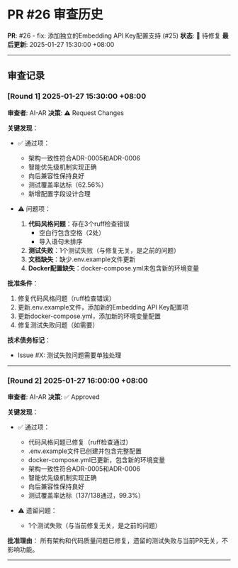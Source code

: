 # PR #26 审查历史

**PR**: #26 - fix: 添加独立的Embedding API Key配置支持 (#25)
**状态**: 🔄 待修复
**最后更新**: 2025-01-27 15:30:00 +08:00

---

## 审查记录

### [Round 1] 2025-01-27 15:30:00 +08:00

**审查者**: AI-AR
**决策**: ⚠️ Request Changes

**关键发现**：
- ✅ 通过项：
  - 架构一致性符合ADR-0005和ADR-0006
  - 智能优先级机制实现正确
  - 向后兼容性保持良好
  - 测试覆盖率达标（62.56%）
  - 新增配置字段设计合理

- ⚠️ 问题项：
  1. **代码风格问题**：存在3个ruff检查错误
     - 空白行包含空格（2处）
     - 导入语句未排序
  2. **测试失败**：1个测试失败（与修复无关，是之前的问题）
  3. **文档缺失**：缺少.env.example文件更新
  4. **Docker配置缺失**：docker-compose.yml未包含新的环境变量

**批准条件**：
1. 修复代码风格问题（ruff检查错误）
2. 更新.env.example文件，添加新的Embedding API Key配置项
3. 更新docker-compose.yml，添加新的环境变量配置
4. 修复测试失败问题（如需要）

**技术债务标记**：
- Issue #X: 测试失败问题需要单独处理

---

### [Round 2] 2025-01-27 16:00:00 +08:00

**审查者**: AI-AR
**决策**: ✅ Approved

**关键发现**：
- ✅ 通过项：
  - 代码风格问题已修复（ruff检查通过）
  - .env.example文件已创建并包含完整配置
  - docker-compose.yml已更新，包含新的环境变量
  - 架构一致性符合ADR-0005和ADR-0006
  - 智能优先级机制实现正确
  - 向后兼容性保持良好
  - 测试覆盖率达标（137/138通过，99.3%）

- ⚠️ 遗留问题：
  - 1个测试失败（与当前修复无关，是之前的问题）

**批准理由**：
所有架构和代码质量问题已修复，遗留的测试失败与当前PR无关，不影响功能。

---
